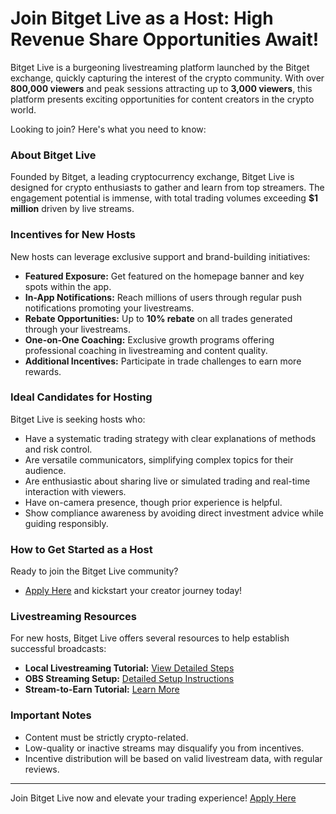 # Join Bitget Live as a Host: High Revenue Share Opportunities Await!

Bitget Live is a burgeoning livestreaming platform launched by the Bitget exchange, quickly capturing the interest of the crypto community. With over **800,000 viewers** and peak sessions attracting up to **3,000 viewers**, this platform presents exciting opportunities for content creators in the crypto world.

Looking to join? Here's what you need to know:

### About Bitget Live
Founded by Bitget, a leading cryptocurrency exchange, Bitget Live is designed for crypto enthusiasts to gather and learn from top streamers. The engagement potential is immense, with total trading volumes exceeding **$1 million** driven by live streams.

### Incentives for New Hosts
New hosts can leverage exclusive support and brand-building initiatives:
- **Featured Exposure:** Get featured on the homepage banner and key spots within the app.
- **In-App Notifications:** Reach millions of users through regular push notifications promoting your livestreams.
- **Rebate Opportunities:** Up to **10% rebate** on all trades generated through your livestreams.
- **One-on-One Coaching:** Exclusive growth programs offering professional coaching in livestreaming and content quality.
- **Additional Incentives:** Participate in trade challenges to earn more rewards.

### Ideal Candidates for Hosting
Bitget Live is seeking hosts who:
- Have a systematic trading strategy with clear explanations of methods and risk control.
- Are versatile communicators, simplifying complex topics for their audience.
- Are enthusiastic about sharing live or simulated trading and real-time interaction with viewers.
- Have on-camera presence, though prior experience is helpful.
- Show compliance awareness by avoiding direct investment advice while guiding responsibly.

### How to Get Started as a Host
Ready to join the Bitget Live community? 
- [Apply Here](https://www.bitget.com/survey/imxlnzpzZeAIzfCVOwsBlnMuWLTMShDs_377) and kickstart your creator journey today!

### Livestreaming Resources
For new hosts, Bitget Live offers several resources to help establish successful broadcasts:
- **Local Livestreaming Tutorial:** [View Detailed Steps](https://www.bitget.com/support/articles/12560603827678)
- **OBS Streaming Setup:** [Detailed Setup Instructions](https://www.bitget.com/support/articles/12560603828132)
- **Stream-to-Earn Tutorial:** [Learn More](https://www.bitget.com/support/articles/12560603830735)

### Important Notes
- Content must be strictly crypto-related.
- Low-quality or inactive streams may disqualify you from incentives.
- Incentive distribution will be based on valid livestream data, with regular reviews.

---

Join Bitget Live now and elevate your trading experience! [Apply Here](https://www.bitget.com/survey/imxlnzpzZeAIzfCVOwsBlnMuWLTMShDs_377)